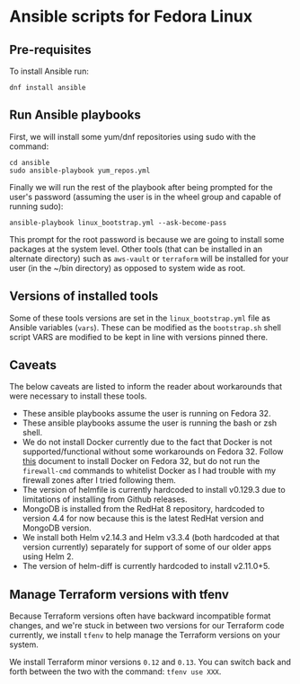 # Ansible scripts for Fedora Linux

## Pre-requisites

To install Ansible run:

```
dnf install ansible
```

## Run Ansible playbooks

First, we will install some yum/dnf repositories using sudo with the command:

```
cd ansible
sudo ansible-playbook yum_repos.yml
```

Finally we will run the rest of the playbook after being prompted for the user's password (assuming the user is in the
wheel group and capable of running sudo):

```
ansible-playbook linux_bootstrap.yml --ask-become-pass
```

This prompt for the root password is because we are going to install some packages at the system level. Other tools
(that can be installed in an alternate directory) such as `aws-vault` or `terraform` will be installed for your user (in
the ~/bin directory) as opposed to system wide as root.

## Versions of installed tools

Some of these tools versions are set in the `linux_bootstrap.yml` file as Ansible variables (`vars`). These can be
modified as the `bootstrap.sh` shell script VARS are modified to be kept in line with versions pinned there.

## Caveats

The below caveats are listed to inform the reader about workarounds that were necessary to install these tools.

* These ansible playbooks assume the user is running on Fedora 32.
* These ansible playbooks assume the user is running the bash or zsh shell.
* We do not install Docker currently due to the fact that Docker is not supported/functional without some
workarounds on Fedora 32. Follow [this](https://fedoramagazine.org/docker-and-fedora-32/) document to install Docker on Fedora 32,
but do not run the `firewall-cmd` commands to whitelist Docker as I had trouble with my firewall zones after I tried following them.
* The version of helmfile is currently hardcoded to install v0.129.3 due to limitations of installing from Github releases.
* MongoDB is installed from the RedHat 8 repository, hardcoded to version 4.4 for now because this is the latest RedHat version and MongoDB version.
* We install both Helm v2.14.3 and Helm v3.3.4 (both hardcoded at that version currently) separately for support of some of our older apps using Helm 2.
* The version of helm-diff is currently hardcoded to install v2.11.0+5.

## Manage Terraform versions with tfenv

Because Terraform versions often have backward incompatible format changes, and we're stuck in between two versions for
our Terraform code currently, we install `tfenv` to help manage the Terraform versions on your system.

We install Terraform minor versions `0.12` and `0.13`. You can switch back and forth between the two with the command:
`tfenv use XXX`.
